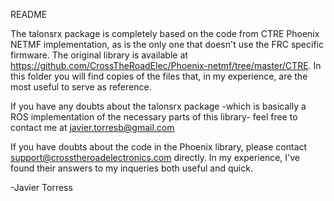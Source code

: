 README

The talonsrx package is completely based on the code from CTRE Phoenix NETMF implementation,
as is the only one that doesn't use the FRC specific firmware. The original library is available
at https://github.com/CrossTheRoadElec/Phoenix-netmf/tree/master/CTRE. In this folder you will
find copies of the files that, in my experience, are the most useful to serve as reference.

If you have any doubts about the talonsrx package -which is basically a ROS implementation of the
necessary parts of this library- feel free to contact me at javier.torresb@gmail.com

If you have doubts about the code in the Phoenix library, please contact support@crosstheroadelectronics.com
directly. In my experience, I've found their answers to my inqueries both useful and quick.

-Javier Torress